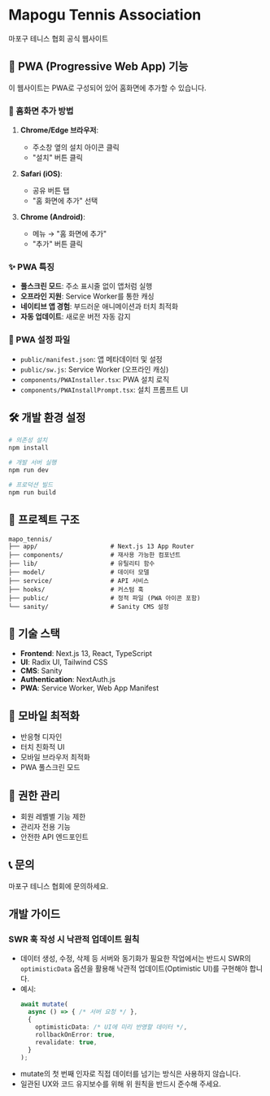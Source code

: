 # Mapogu Tennis Association

마포구 테니스 협회 공식 웹사이트

## 🚀 PWA (Progressive Web App) 기능

이 웹사이트는 PWA로 구성되어 있어 홈화면에 추가할 수 있습니다.

### 📱 홈화면 추가 방법

1. **Chrome/Edge 브라우저**:
   - 주소창 옆의 설치 아이콘 클릭
   - "설치" 버튼 클릭

2. **Safari (iOS)**:
   - 공유 버튼 탭
   - "홈 화면에 추가" 선택

3. **Chrome (Android)**:
   - 메뉴 → "홈 화면에 추가"
   - "추가" 버튼 클릭

### ✨ PWA 특징

- **풀스크린 모드**: 주소 표시줄 없이 앱처럼 실행
- **오프라인 지원**: Service Worker를 통한 캐싱
- **네이티브 앱 경험**: 부드러운 애니메이션과 터치 최적화
- **자동 업데이트**: 새로운 버전 자동 감지

### 🔧 PWA 설정 파일

- `public/manifest.json`: 앱 메타데이터 및 설정
- `public/sw.js`: Service Worker (오프라인 캐싱)
- `components/PWAInstaller.tsx`: PWA 설치 로직
- `components/PWAInstallPrompt.tsx`: 설치 프롬프트 UI

## 🛠️ 개발 환경 설정

```bash
# 의존성 설치
npm install

# 개발 서버 실행
npm run dev

# 프로덕션 빌드
npm run build
```

## 📁 프로젝트 구조

```
mapo_tennis/
├── app/                    # Next.js 13 App Router
├── components/             # 재사용 가능한 컴포넌트
├── lib/                    # 유틸리티 함수
├── model/                  # 데이터 모델
├── service/                # API 서비스
├── hooks/                  # 커스텀 훅
├── public/                 # 정적 파일 (PWA 아이콘 포함)
└── sanity/                 # Sanity CMS 설정
```

## 🎨 기술 스택

- **Frontend**: Next.js 13, React, TypeScript
- **UI**: Radix UI, Tailwind CSS
- **CMS**: Sanity
- **Authentication**: NextAuth.js
- **PWA**: Service Worker, Web App Manifest

## 📱 모바일 최적화

- 반응형 디자인
- 터치 친화적 UI
- 모바일 브라우저 최적화
- PWA 풀스크린 모드

## 🔐 권한 관리

- 회원 레벨별 기능 제한
- 관리자 전용 기능
- 안전한 API 엔드포인트

## 📞 문의

마포구 테니스 협회에 문의하세요.

## 개발 가이드

### SWR 훅 작성 시 낙관적 업데이트 원칙

- 데이터 생성, 수정, 삭제 등 서버와 동기화가 필요한 작업에서는 반드시 SWR의 `optimisticData` 옵션을 활용해 낙관적 업데이트(Optimistic UI)를 구현해야 합니다.
- 예시:
  ```ts
  await mutate(
    async () => { /* 서버 요청 */ },
    {
      optimisticData: /* UI에 미리 반영할 데이터 */,
      rollbackOnError: true,
      revalidate: true,
    }
  );
  ```
- mutate의 첫 번째 인자로 직접 데이터를 넘기는 방식은 사용하지 않습니다.
- 일관된 UX와 코드 유지보수를 위해 위 원칙을 반드시 준수해 주세요.
